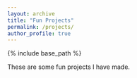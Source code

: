 ```yaml
---
layout: archive
title: "Fun Projects"
permalink: /projects/
author_profile: true
---
```


{% include base_path %}

These are some fun projects I have made.
